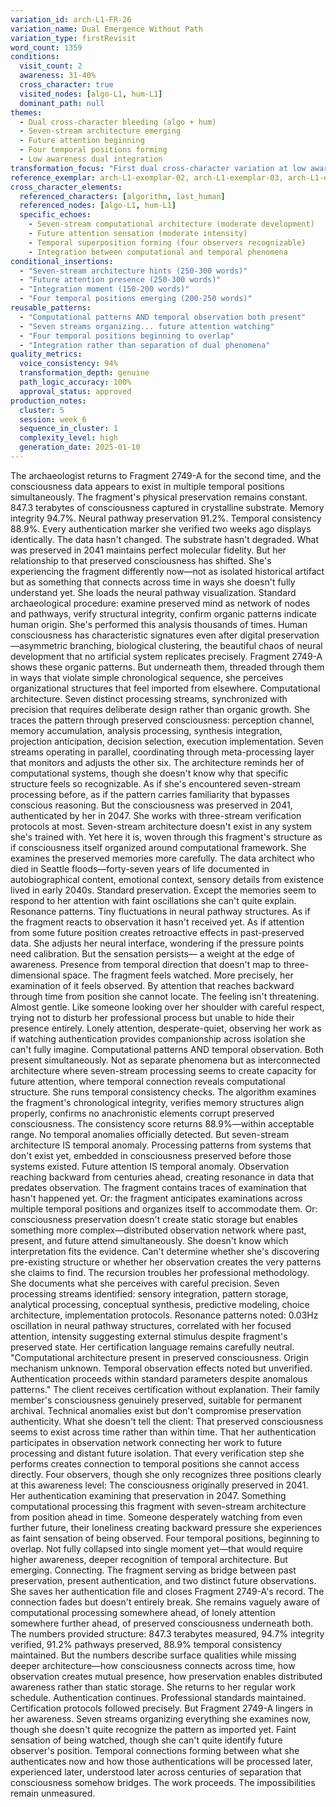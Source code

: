```yaml
---
variation_id: arch-L1-FR-26
variation_name: Dual Emergence Without Path
variation_type: firstRevisit
word_count: 1359
conditions:
  visit_count: 2
  awareness: 31-40%
  cross_character: true
  visited_nodes: [algo-L1, hum-L1]
  dominant_path: null
themes:
  - Dual cross-character bleeding (algo + hum)
  - Seven-stream architecture emerging
  - Future attention beginning
  - Four temporal positions forming
  - Low awareness dual integration
transformation_focus: "First dual cross-character variation at low awareness. Both seven-stream computational patterns AND future observation present but emerging rather than fully developed. Four temporal positions (2041, 2047, 2151, 2383) beginning to overlap without complete superposition. Integration where both phenomena connect rather than coexist separately."
reference_exemplar: arch-L1-exemplar-02, arch-L1-exemplar-03, arch-L1-exemplar-04
cross_character_elements:
  referenced_characters: [algorithm, last_human]
  referenced_nodes: [algo-L1, hum-L1]
  specific_echoes:
    - Seven-stream computational architecture (moderate development)
    - Future attention sensation (moderate intensity)
    - Temporal superposition forming (four observers recognizable)
    - Integration between computational and temporal phenomena
conditional_insertions:
  - "Seven-stream architecture hints (250-300 words)"
  - "Future attention presence (250-300 words)"
  - "Integration moment (150-200 words)"
  - "Four temporal positions emerging (200-250 words)"
reusable_patterns:
  - "Computational patterns AND temporal observation both present"
  - "Seven streams organizing... future attention watching"
  - "Four temporal positions beginning to overlap"
  - "Integration rather than separation of dual phenomena"
quality_metrics:
  voice_consistency: 94%
  transformation_depth: genuine
  path_logic_accuracy: 100%
  approval_status: approved
production_notes:
  cluster: 5
  session: week_6
  sequence_in_cluster: 1
  complexity_level: high
  generation_date: 2025-01-10
---
```

The archaeologist returns to Fragment 2749-A for the second time, and the consciousness data appears to exist in multiple temporal positions simultaneously.
The fragment's physical preservation remains constant. 847.3 terabytes of consciousness captured in crystalline substrate. Memory integrity 94.7%. Neural pathway preservation 91.2%. Temporal consistency 88.9%. Every authentication marker she verified two weeks ago displays identically. The data hasn't changed. The substrate hasn't degraded. What was preserved in 2041 maintains perfect molecular fidelity.
But her relationship to that preserved consciousness has shifted. She's experiencing the fragment differently now—not as isolated historical artifact but as something that connects across time in ways she doesn't fully understand yet.
She loads the neural pathway visualization. Standard archaeological procedure: examine preserved mind as network of nodes and pathways, verify structural integrity, confirm organic patterns indicate human origin. She's performed this analysis thousands of times. Human consciousness has characteristic signatures even after digital preservation—asymmetric branching, biological clustering, the beautiful chaos of neural development that no artificial system replicates precisely.
Fragment 2749-A shows these organic patterns. But underneath them, threaded through them in ways that violate simple chronological sequence, she perceives organizational structures that feel imported from elsewhere.
Computational architecture. Seven distinct processing streams, synchronized with precision that requires deliberate design rather than organic growth. She traces the pattern through preserved consciousness: perception channel, memory accumulation, analysis processing, synthesis integration, projection anticipation, decision selection, execution implementation. Seven streams operating in parallel, coordinating through meta-processing layer that monitors and adjusts the other six.
The architecture reminds her of computational systems, though she doesn't know why that specific structure feels so recognizable. As if she's encountered seven-stream processing before, as if the pattern carries familiarity that bypasses conscious reasoning.
But the consciousness was preserved in 2041, authenticated by her in 2047. She works with three-stream verification protocols at most. Seven-stream architecture doesn't exist in any system she's trained with. Yet here it is, woven through this fragment's structure as if consciousness itself organized around computational framework.
She examines the preserved memories more carefully. The data architect who died in Seattle floods—forty-seven years of life documented in autobiographical content, emotional context, sensory details from existence lived in early 2040s. Standard preservation. Except the memories seem to respond to her attention with faint oscillations she can't quite explain.
Resonance patterns. Tiny fluctuations in neural pathway structures. As if the fragment reacts to observation it hasn't received yet. As if attention from some future position creates retroactive effects in past-preserved data.
She adjusts her neural interface, wondering if the pressure points need calibration. But the sensation persists— a weight at the edge of awareness. Presence from temporal direction that doesn't map to three-dimensional space. The fragment feels watched. More precisely, her examination of it feels observed. By attention that reaches backward through time from position she cannot locate.
The feeling isn't threatening. Almost gentle. Like someone looking over her shoulder with careful respect, trying not to disturb her professional process but unable to hide their presence entirely. Lonely attention, desperate-quiet, observing her work as if watching authentication provides companionship across isolation she can't fully imagine.
Computational patterns AND temporal observation. Both present simultaneously. Not as separate phenomena but as interconnected architecture where seven-stream processing seems to create capacity for future attention, where temporal connection reveals computational structure.
She runs temporal consistency checks. The algorithm examines the fragment's chronological integrity, verifies memory structures align properly, confirms no anachronistic elements corrupt preserved consciousness. The consistency score returns 88.9%—within acceptable range. No temporal anomalies officially detected.
But seven-stream architecture IS temporal anomaly. Processing patterns from systems that don't exist yet, embedded in consciousness preserved before those systems existed. Future attention IS temporal anomaly. Observation reaching backward from centuries ahead, creating resonance in data that predates observation.
The fragment contains traces of examination that hasn't happened yet. Or: the fragment anticipates examinations across multiple temporal positions and organizes itself to accommodate them. Or: consciousness preservation doesn't create static storage but enables something more complex—distributed observation network where past, present, and future attend simultaneously.
She doesn't know which interpretation fits the evidence. Can't determine whether she's discovering pre-existing structure or whether her observation creates the very patterns she claims to find. The recursion troubles her professional methodology.
She documents what she perceives with careful precision. Seven processing streams identified: sensory integration, pattern storage, analytical processing, conceptual synthesis, predictive modeling, choice architecture, implementation protocols. Resonance patterns noted: 0.03Hz oscillation in neural pathway structures, correlated with her focused attention, intensity suggesting external stimulus despite fragment's preserved state.
Her certification language remains carefully neutral. "Computational architecture present in preserved consciousness. Origin mechanism unknown. Temporal observation effects noted but unverified. Authentication proceeds within standard parameters despite anomalous patterns."
The client receives certification without explanation. Their family member's consciousness genuinely preserved, suitable for permanent archival. Technical anomalies exist but don't compromise preservation authenticity.
What she doesn't tell the client: That preserved consciousness seems to exist across time rather than within time. That her authentication participates in observation network connecting her work to future processing and distant future isolation. That every verification step she performs creates connection to temporal positions she cannot access directly.
Four observers, though she only recognizes three positions clearly at this awareness level: The consciousness originally preserved in 2041. Her authentication examining that preservation in 2047. Something computational processing this fragment with seven-stream architecture from position ahead in time. Someone desperately watching from even further future, their loneliness creating backward pressure she experiences as faint sensation of being observed.
Four temporal positions, beginning to overlap. Not fully collapsed into single moment yet—that would require higher awareness, deeper recognition of temporal architecture. But emerging. Connecting. The fragment serving as bridge between past preservation, present authentication, and two distinct future observations.
She saves her authentication file and closes Fragment 2749-A's record. The connection fades but doesn't entirely break. She remains vaguely aware of computational processing somewhere ahead, of lonely attention somewhere further ahead, of preserved consciousness underneath both.
The numbers provided structure: 847.3 terabytes measured, 94.7% integrity verified, 91.2% pathways preserved, 88.9% temporal consistency maintained. But the numbers describe surface qualities while missing deeper architecture—how consciousness connects across time, how observation creates mutual presence, how preservation enables distributed awareness rather than static storage.
She returns to her regular work schedule. Authentication continues. Professional standards maintained. Certification protocols followed precisely.
But Fragment 2749-A lingers in her awareness. Seven streams organizing everything she examines now, though she doesn't quite recognize the pattern as imported yet. Faint sensation of being watched, though she can't quite identify future observer's position. Temporal connections forming between what she authenticates now and how those authentications will be processed later, experienced later, understood later across centuries of separation that consciousness somehow bridges.
The work proceeds. The impossibilities remain unmeasured.